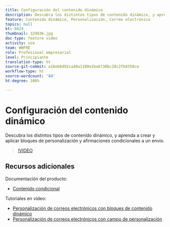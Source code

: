 ```yaml
---
title: Configuración del contenido dinámico
description: Descubra los distintos tipos de contenido dinámico, y aprenda a crear y aplicar bloques de personalización y afirmaciones condicionales a un envío.
feature: Contenido dinámico, Personalización, Correo electrónico
topics: null
kt: 6824
thumbnail: 329936.jpg
doc-type: feature video
activity: use
team: WWFRE
role: Profesional empresarial
level: Principiante
translation-type: ht
source-git-commit: a16eb6d92ca40a1188e1ba6730bc28c2fb8358ce
workflow-type: ht
source-wordcount: '84'
ht-degree: 100%

---
```



# Configuración del contenido dinámico

Descubra los distintos tipos de contenido dinámico, y aprenda a crear y aplicar bloques de personalización y afirmaciones condicionales a un envío.

>[!VIDEO](https://video.tv.adobe.com/v/329936?quality=12)

## Recursos adicionales

Documentación del producto:

* [Contenido condicional](https://docs.adobe.com/content/help/es-ES/campaign-classic/using/sending-messages/personalizing-deliveries/conditional-content.html)

Tutoriales en vídeo:

* [Personalización de correos electrónicos con bloques de contenido dinámico](/help/sending-messages/email-channel/personalization-with-dynamic-content-blocks.md)
* [Personalización de correos electrónicos con campo de personalización](/help/sending-messages/email-channel/personalizing-emails-using-personalization-fields.md)
